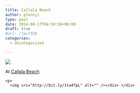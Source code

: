 ```yaml
---
title: Callala Beach
author: glennji
type: post
date: 2014-08-17T04:59:58+00:00
draft: true
#url: /?p=7358
categories:
  - Uncategorized

---
```

<div>
  <img src='https://irs2.4sqi.net/img/general/original/5188625_psyCPH2ulMwIMGNSbnxfjAC0D-A3T8nvBnlejOv0u4w.jpg' style='max-width:600px;' /></p> 
  
  <div>
    At <a href="http://4sq.com/c7S71y">Callala Beach</a></p> 
    
    <p>
      <img src="http://bit.ly/1ta4fpL" alt="" /></div> </div>
